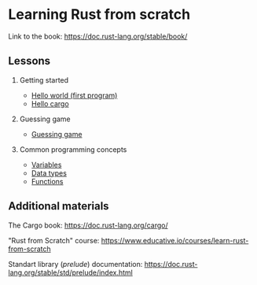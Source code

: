 # Learning Rust from scratch

Link to the book: https://doc.rust-lang.org/stable/book/


## Lessons

1. Getting started

    - [Hello world (first program)](01-getting-started/hello-world/)
    - [Hello cargo](01-getting-started/hello-cargo/)

2. Guessing game

    - [Guessing game](02-guessing-game/guessing-game/)

3. Common programming concepts

    - [Variables](03-common-programming-concepts/variables/)
    - [Data types](03-common-programming-concepts/data-types/)
    - [Functions](03-common-programming-concepts/functions/)

## Additional materials

The Cargo book: https://doc.rust-lang.org/cargo/

"Rust from Scratch" course: https://www.educative.io/courses/learn-rust-from-scratch

Standart library (*prelude*) documentation: https://doc.rust-lang.org/stable/std/prelude/index.html


